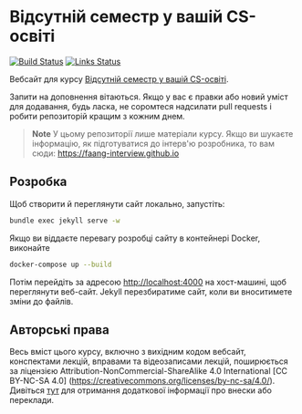 # Відсутній семестр у вашій CS-освіті

[![Build Status](https://github.com/ua-missing-semester/ua-missing-semester.github.io/workflows/Build/badge.svg)](https://github.com/ua-missing-semester/ua-missing-semester.github.io/actions?query=workflow%3ABuild) [![Links Status](https://github.com/missing-semester/missing-semester/workflows/Links/badge.svg)](https://github.com/missing-semester/missing-semester/actions?query=workflow%3ALinks)

Вебсайт для курсу [Відсутній семестр у вашій CS-освіті](https://ua-missing-semester.github.io/).

Запити на доповнення вітаються.
Якщо у вас є правки або новий уміст для додавання, будь ласка, не соромтеся надсилати pull requests і робити репозиторій кращим з кожним днем.

> **Note**
> У цьому репозиторії лише матеріали курсу.
> Якщо ви шукаєте інформацію, як підготуватися до інтерв'ю розробника, то вам сюди: https://faang-interview.github.io

## Розробка

Щоб створити й переглянути сайт локально, запустіть:

```bash
bundle exec jekyll serve -w
```

Якщо ви віддаєте перевагу розробці сайту в контейнері Docker, виконайте


```bash
docker-compose up --build
```

Потім перейдіть за адресою <http://localhost:4000> на хост-машині, щоб переглянути
веб-сайт. Jekyll перезбиратиме сайт, коли ви вноситимете зміни до файлів.

## Авторські права

Весь вміст цього курсу, включно з вихідним кодом вебсайт, конспектами лекцій, вправами та відеозаписами лекцій, поширюється за ліцензією Attribution-NonCommercial-ShareAlike 4.0 International [CC BY-NC-SA 4.0] (https://creativecommons.org/licenses/by-nc-sa/4.0/). Дивіться [тут](/license) для отримання додаткової інформації про внески або переклади.
